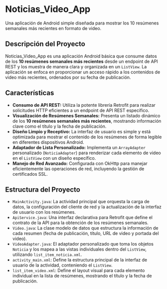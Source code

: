 # Noticias_Video_App

Una aplicación de Android simple diseñada para mostrar los 10 resúmenes semanales más recientes en formato de video.

## Descripción del Proyecto

 Noticias_Video_App es una aplicación Android básica que consume datos de los **10 resúmenes semanales más recientes** desde un endpoint de API REST y los muestra de manera clara y organizada en un `ListView`. La aplicación se enfoca en proporcionar un acceso rápido a los contenidos de video más recientes, ordenados por su fecha de publicación.

## Características

* **Consumo de API REST:** Utiliza la potente librería Retrofit para realizar solicitudes HTTP eficientes a un endpoint de API REST específico.
* **Visualización de Resúmenes Semanales:** Presenta un listado dinámico de los **10 resúmenes semanales más recientes**, mostrando información clave como el título y la fecha de publicación.
* **Diseño Limpio y Receptivo:** La interfaz de usuario es simple y está optimizada para mostrar el contenido de los resúmenes de forma legible en diferentes dispositivos Android.
* **Adaptador de Lista Personalizado:** Implementa un `ArrayAdapter` personalizado (`NoticiaAdapter`) para renderizar cada elemento de video en el `ListView` con un diseño específico.
* **Manejo de Red Avanzado:** Configurada con OkHttp para manejar eficientemente las operaciones de red, incluyendo la gestión de certificados SSL.

## Estructura del Proyecto

* `MainActivity.java`: La actividad principal que orquesta la carga de datos, la configuración del cliente de red y la actualización de la interfaz de usuario con los resúmenes.
* `ApiService.java`: Una interfaz declarativa para Retrofit que define el contrato de la API para la obtención de los resúmenes semanales.
* `Video.java`: La clase modelo de datos que estructura la información de cada resumen (fecha de publicación, título, URL de video y portada del video).
* `VideoAdapter.java`: El adaptador personalizado que toma los objetos `Noticia` y los mapea a las vistas individuales dentro del `ListView`, utilizando `list_item_noticia.xml`.
* `activity_main.xml`: Define la estructura principal de la interfaz de usuario de la actividad, conteniendo el `ListView`.
* `list_item_video.xml`: Define el layout visual para cada elemento individual en la lista de resúmenes, mostrando el título y la fecha de publicación.


